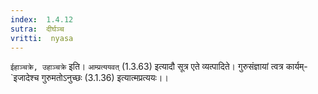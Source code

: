```yaml
---
index:  1.4.12
sutra:  दीर्घञ्च
vritti:  nyasa
---
```


`ईहाञ्चक्रे, उहाञ्चक्रे` इति। `आम्प्रत्ययवत्` (1.3.63) इत्यादौ सूत्र एते व्यत्पादिते। गुरुसंज्ञायां त्वत्र कार्यम्- `इजादेश्च गुरुमतोऽनुच्छः (3.1.36) इत्यात्मप्रत्ययः।।

